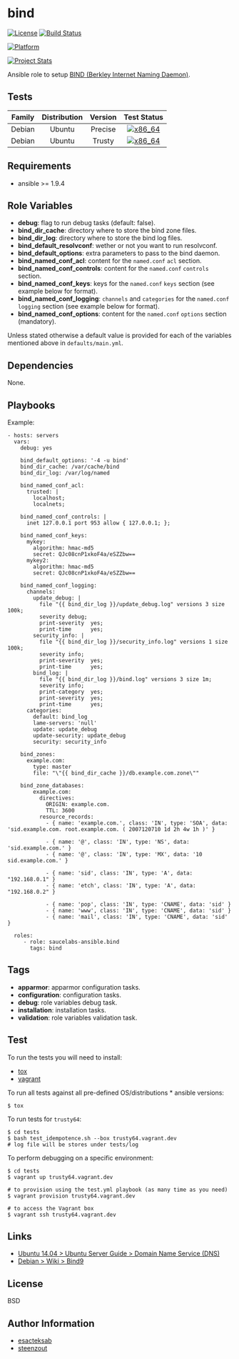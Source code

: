 # bind

[![License](https://img.shields.io/badge/license-New%20BSD-blue.svg?style=flat)](https://raw.githubusercontent.com/saucelabs-ansible/bind/master/LICENSE)
[![Build Status](https://travis-ci.org/saucelabs-ansible/bind.svg?branch=master)](https://travis-ci.org/saucelabs-ansible/bind)

[![Platform](http://img.shields.io/badge/platform-ubuntu-dd4814.svg?style=flat)](#)

[![Project Stats](https://www.openhub.net/p/saucelabs-ansible-bind/widgets/project_thin_badge.gif)](https://www.openhub.net/p/saucelabs-ansible-bind/)

Ansible role to setup [BIND (Berkley Internet Naming Daemon)](https://www.isc.org/downloads/bind/).


## Tests

| Family | Distribution | Version | Test Status |
|:-:|:-:|:-:|:-:|
| Debian | Ubuntu  | Precise | [![x86_64](http://img.shields.io/badge/x86_64-passed-006400.svg?style=flat)](#) |
| Debian | Ubuntu  | Trusty  | [![x86_64](http://img.shields.io/badge/x86_64-passed-006400.svg?style=flat)](#) |


## Requirements

- ansible >= 1.9.4


## Role Variables

- **debug**: flag to run debug tasks (default: false).
- **bind_dir_cache**: directory where to store the bind zone files.
- **bind_dir_log**: directory where to store the bind log files.
- **bind_default_resolvconf**: wether or not you want to run resolvconf.
- **bind_default_options**: extra parameters to pass to the bind daemon.
- **bind_named_conf_acl**: content for the `named.conf` `acl` section.
- **bind_named_conf_controls**: content for the `named.conf` `controls` section.
- **bind_named_conf_keys**: keys for the `named.conf` `keys` section
                            (see example below for format).
- **bind_named_conf_logging**: `channels` and `categories` for the `named.conf` `logging` section
                               (see example below for format).
- **bind_named_conf_options**: content for the `named.conf` `options` section (mandatory).

Unless stated otherwise
a default value is provided for each of the variables mentioned above
in `defaults/main.yml`.


## Dependencies

None.


## Playbooks

Example:

    - hosts: servers
      vars:
        debug: yes

        bind_default_options: '-4 -u bind'
        bind_dir_cache: /var/cache/bind
        bind_dir_log: /var/log/named

        bind_named_conf_acl:
          trusted: |
            localhost;
            localnets;

        bind_named_conf_controls: |
          inet 127.0.0.1 port 953 allow { 127.0.0.1; };

        bind_named_conf_keys:
          mykey:
            algorithm: hmac-md5
            secret: QJc08cnP1xkoF4a/eSZZbw==
          mykey2:
            algorithm: hmac-md5
            secret: QJc08cnP1xkoF4a/eSZZbw==

        bind_named_conf_logging:
          channels:
            update_debug: |
              file "{{ bind_dir_log }}/update_debug.log" versions 3 size 100k;
              severity debug;
              print-severity  yes;
              print-time      yes;
            security_info: |
              file "{{ bind_dir_log }}/security_info.log" versions 1 size 100k;
              severity info;
              print-severity  yes;
              print-time      yes;
            bind_log: |
              file "{{ bind_dir_log }}/bind.log" versions 3 size 1m;
              severity info;
              print-category  yes;
              print-severity  yes;
              print-time      yes;
          categories:
            default: bind_log
            lame-servers: 'null'
            update: update_debug
            update-security: update_debug
            security: security_info

        bind_zones:
          example.com:
            type: master
            file: "\"{{ bind_dir_cache }}/db.example.com.zone\""

        bind_zone_databases:
            example.com:
              directives:
                ORIGIN: example.com.
                TTL: 3600
              resource_records:
                - { name: 'example.com.', class: 'IN', type: 'SOA', data: 'sid.example.com. root.example.com. ( 2007120710 1d 2h 4w 1h )' }

                - { name: '@', class: 'IN', type: 'NS', data: 'sid.example.com.' }
                - { name: '@', class: 'IN', type: 'MX', data: '10 sid.example.com.' }

                - { name: 'sid', class: 'IN', type: 'A', data: "192.168.0.1" }
                - { name: 'etch', class: 'IN', type: 'A', data: "192.168.0.2" }

                - { name: 'pop', class: 'IN', type: 'CNAME', data: 'sid' }
                - { name: 'www', class: 'IN', type: 'CNAME', data: 'sid' }
                - { name: 'mail', class: 'IN', type: 'CNAME', data: 'sid' }

      roles:
         - role: saucelabs-ansible.bind
           tags: bind


## Tags

- **apparmor**: apparmor configuration tasks.
- **configuration**: configuration tasks.
- **debug**: role variables debug task.
- **installation**: installation tasks.
- **validation**: role variables validation task.

## Test

To run the tests you will need to install:

- [tox](https://tox.readthedocs.org/)
- [vagrant](https://www.vagrantup.com/)

To run all tests against all pre-defined OS/distributions * ansible versions:

```
$ tox
```

To run tests for `trusty64`:

```
$ cd tests
$ bash test_idempotence.sh --box trusty64.vagrant.dev
# log file will be stores under tests/log
```

To perform debugging on a specific environment:

```
$ cd tests
$ vagrant up trusty64.vagrant.dev

# to provision using the test.yml playbook (as many time as you need)
$ vagrant provision trusty64.vagrant.dev

# to access the Vagrant box
$ vagrant ssh trusty64.vagrant.dev
```


## Links

- [Ubuntu 14.04 > Ubuntu Server Guide > Domain Name Service (DNS)](https://help.ubuntu.com/lts/serverguide/dns.html)
- [Debian > Wiki > Bind9](https://wiki.debian.org/Bind9)


## License

BSD


## Author Information

- [esacteksab](https://github.com/esacteksab/)
- [steenzout](https://github.com/steenzout/)
